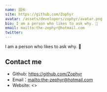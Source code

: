 ```yaml
---
name: 园长
site: https://github.com/Zophyr
avatar: /assets/developers/zophyr/avatar.png
bio: I am a person who likes to ask why. 🎯
email: mailto:the-zephyr@hotmail.com
twitter: 
---
```


I am a person who likes to ask why. 🎯

## Contact me

- Github: <https://github.com/Zophyr>
- Email：<mailto:the-zephyr@hotmail.com>
- Website: <>
  